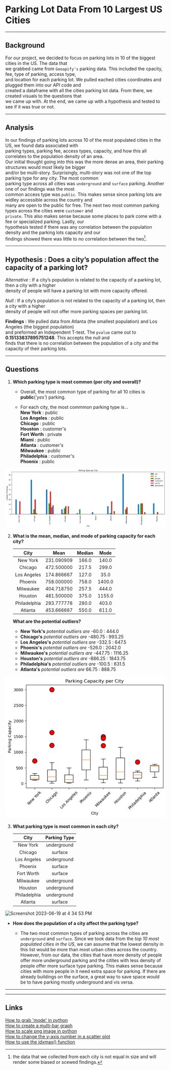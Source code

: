 # Parking Lot Data From 10 Largest US Cities
---

## Background

For our project, we decided to focus on parking lots in 10 of the biggest cities in the US. The data that  
we grabbed came from `Geoapify's` parking data. This included the cpacity, fee, type of parking, access type,   
and location for each parking lot. We pulled eached cities coordinates and plugged them into our API code and   
created a dataframe with all the cities parking lot data. From there, we created visuals to the questions that   
we came up with. At the end, we came up with a hypothesis and tested to see if it was true or not.

---

## Analysis

In our findings of parking lots across 10 of the most populated cities in the US, we found data associated with  
parking types, parking fee, access types, capacity, and how this all correlates to the population density of an area.   
Our initial thought going into this was the more dense an area, their parking structures would most likely be bigger   
and/or be multi-story. Surprisingly, multi-story was not one of the top parking type for any city. The most common   
parking type across all cities was `underground` and `surface` parking. Another one of our findings was the most   
common access type was `public`. This makes sense since parking lots are widley accessible across the country and   
many are open to the public for free. The next two most common parking types across the cities were `customer` and  
`private`. This also makes sense because some places to park come with a fee or specialized parking. Lastly, our  
hypothesis tested if there was any correlation between the population density and the parking lots capacity and our  
findings showed there was little to no correlation between the two[^1].

---

## Hypothesis : Does a city’s population affect the capacity of a parking lot?

*Alternative* : If a city’s population is related to the capacity of a parking lot, then a city with a higher   
density of people will have a parking lot with more capacity offered.

*Null* :  If a city’s population is not related to the capacity of a parking lot, then a city with a higher   
density of people will not offer more parking spaces per parking lot.

**Findings** : We pulled data from Atlanta (the smallest population) and Los Angeles (the biggest population)  
and preformed an Independent T-test. The `pvalue` came out to **0.15133837895751248**. This accepts the null and   
finds that there is no correlation between the population of a city and the capacity of their parking lots.

---

 ## Questions
 
 1. **Which parking type is most common (per city and overall)?**
    
    * Overall, the most common type of parking for all 10 cities is **public**(*'yes'*) parking.  

    * For each city, the most commmon parking type is...  
      **New York** : public  
      **Los Angeles** :  public  
      **Chicago** : public  
      **Houston** : customer's  
      **Fort Worth** : private  
      **Miami** : public  
      **Atlanta** : customer's  
      **Milwaukee** : public  
      **Philadelphia** : customer's  
      **Phoenix** : public  

![alt text](https://github.com/ehibbard13/Project-1/blob/main/Project%201/Output/Parking_Type.png)



  2. **What is the mean, median, and mode of parking capacity for each city?**  

     | **City**    | **Mean**  | **Median** | **Mode** |
     |:-----------:|:---------:|:----------:|:--------:|
     | New York    | 231.090909 | 166.0	    | 140.0    |
     | Chicago     | 472.500000	| 217.5     | 299.0    |
     | Los Angeles	| 174.866667 | 127.0     | 35.0     |
     | Phoenix     | 758.000000 | 758.0     | 1400.0   |
     | Milwaukee   | 404.718750 | 257.5     | 444.0    |
     | Houston     | 481.500000 | 375.0     | 1155.0   |
     | Philadelphia| 293.777778 | 280.0     | 403.0    |
     | Atlanta     | 453.666667 | 550.0     | 611.0    |

     **What are the potential outliers?**
     
       * **New York's** *potential outliers are* -60.0 : 444.0  
       * **Chicago's** *potential outliers are* -480.75 : 993.25  
       * **Los Angeles's** *potential outliers are* -332.5 : 647.5  
       * **Phoenix's** *potential outliers are* -526.0 : 2042.0  
       * **Milwaukee's** *potential outliers are* -447.75 : 1116.25  
       * **Houston's** *potential outliers are* -886.25 : 1843.75  
       * **Philadelphia's** *potential outliers are* -100.5 : 631.5  
       * **Atlanta's** *potential outliers are*  66.75 : 888.75  
         
![alt text](https://github.com/ehibbard13/Project-1/blob/main/Project%201/Output/Capacity_BoxPlot.png)


3. **What parking type is most common in each city?**

    | **City**    | **Parking Type**  |
    |:-----------:|:-----------------:|
    | New York    | underground       |
    | Chicago     | surface           | 
    | Los Angeles	| underground       | 
    | Phoenix     | surface           |
    | Fort Worth  | surface           |
    | Milwaukee   | underground       |
    | Houston     | underground       |
    | Philadelphia| underground       |
    | Atlanta     | surface           | 



      
<img width="966" alt="Screenshot 2023-06-19 at 4 34 53 PM" src="https://github.com/ehibbard13/Project-1/assets/130424499/36245dc8-2825-452c-bd8d-bce807ac4d4d">


   * **How does the population of a city affect the parking type?**
     
     * The two most common types of parking across the cities are `underground` and `surface`. Since we took data
       from the *top 10 most populated cities in the US*, we can assume that the lowest density in this list would
       be more than most urban cities across the country. However, from our data, the cities that have more density
       of people offer more underground parking and the citites with less density of people offer more surface
       type parking. This makes sense because cities with more people in it need extra space for parking. If there
       are already buildings on the surface, a great way to save space would be to have parking mostly underground
       and vis versa.

 ---
 
[^1]:  the data that we collected from each city is not equal in size and will render some biased or scewed findings.

---

 ## Links 
 [How to grab 'mode' in python](https://pandas.pydata.org/docs/reference/api/pandas.DataFrame.mode.html)  
 [How to create a multi-bar graph](https://www.geeksforgeeks.org/bar-plot-in-matplotlib/)  
 [How to scale png image in python](https://stackoverflow.com/questions/55942693/how-do-i-save-the-entire-graph-without-it-being-cut-off)  
 [How to change the y-axis number in a scatter plot](https://stackoverflow.com/questions/68468307/how-do-i-change-le6-to-1000000-in-matplotlib)  
 [How to use the idxmax() function](https://www.tutorialspoint.com/python-pandas-find-the-maximum-value-of-a-column-and-return-its-corresponding-row-values#:~:text=Python%20Pandas%20%E2%80%93%20Find%20the%20maximum,return%20its%20corresponding%20row%20values&text=To%20find%20the%20maximum%20value,idxmax()%5D)  
